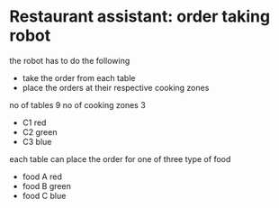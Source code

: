 # Restaurant assistant: order taking robot
the robot has to do the following 
- take the order from each table
- place the orders at their respective cooking zones 

no of tables 9
no of cooking zones 3 
- C1 red
- C2 green
- C3 blue

each table can place the order for one of three type of food
- food A red 
- food B green 
- food C blue
